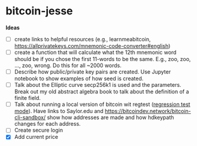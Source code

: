 # bitcoin-jesse

**Ideas**

- [ ] create links to helpful resources (e.g., learnmeabitcoin, https://allprivatekeys.com/mnemonic-code-converter#english)
- [ ] create a function that will calculate what the 12th mnemonic word should be if you chose the first 11-words to be the same. E.g., zoo, zoo, ..., zoo, wrong. Do this for all ~2000 words.
- [ ] Describe how public/private key pairs are created. Use Jupyter notebook to show examples of how seed is created.
- [ ] Talk about the Elliptic curve secp256k1 is used and the parameters. Break out my old abstract algebra book to talk about the definition of a finite field.
- [ ] Talk about running a local version of bitcoin wit regtest ([regression test mode](https://bitcoin.stackexchange.com/questions/109653/why-is-regtest-called-regtest)). Have links to Saylor.edu and https://bitcoindev.network/bitcoin-cli-sandbox/  show how addresses are made and how hdkeypath changes for each address. 
- [ ] Create secure login
- [X] Add current price
